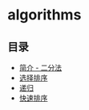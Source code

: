 # algorithms

## 目录
* [简介 - 二分法](intro.md)
* [选择排序](selection_sort.md)
* [递归](recursion.md)
* [快速排序](qsort.md)
